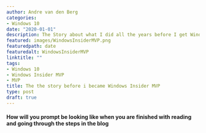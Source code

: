 ```yaml
---
author: Andre van den Berg
categories:
- Windows 10
date: "2020-01-01"
description: The Story about what I did all the years before I get Windows Insider MVP
featured: images/WindowsInsiderMVP.png
featuredpath: date
featuredalt: WindowsInsiderMVP
linktitle: ""
tags:
- Windows 10
- Windows Insider MVP
- MVP
title: The the story before i became Windows Insider MVP
type: post
draft: true
---
```



#### How will you prompt be looking like when you are finished with reading and going through the steps in the blog
